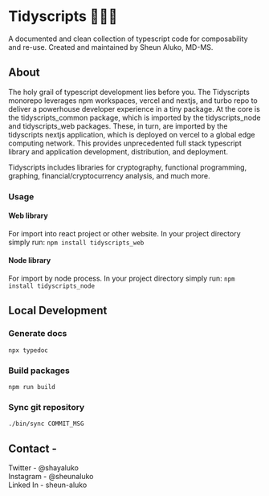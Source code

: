 # Tidyscripts 🧘🏾‍♂️
A documented and clean collection of typescript code for composability and re-use. Created and maintained by Sheun Aluko, MD-MS. 

## About
The holy grail of typescript development lies before you. The Tidyscripts monorepo leverages npm workspaces, vercel and nextjs, and turbo repo to deliver a powerhouse developer experience in a tiny package. At the core is the tidyscripts_common package, which is imported by the tidyscripts_node and tidyscripts_web packages. These, in turn, are imported by the tidyscripts nextjs application, which is deployed on vercel to a global edge computing network. This provides unprecedented full stack typescript library and application development, distribution, and deployment.

Tidyscripts includes libraries for cryptography, functional programming, graphing, financial/cryptocurrency analysis, and much more.

### Usage

#### Web library
For import into react project or other website.
In your project directory simply run: 
`npm install tidyscripts_web`



#### Node library
For import by node process.
In your project directory simply run: 
`npm install tidyscripts_node`

## Local Development


### Generate docs
``` npx typedoc ```

### Build packages 
``` npm run build ```

### Sync git repository
``` ./bin/sync COMMIT_MSG ``` 

## Contact - 
Twitter - @shayaluko\
Instagram - @sheunaluko\
Linked In - sheun-aluko


